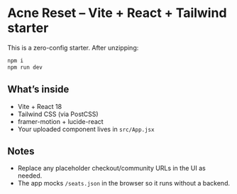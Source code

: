 # Acne Reset – Vite + React + Tailwind starter

This is a zero-config starter. After unzipping:

```bash
npm i
npm run dev
```

## What’s inside
- Vite + React 18
- Tailwind CSS (via PostCSS)
- framer-motion + lucide-react
- Your uploaded component lives in `src/App.jsx`

## Notes
- Replace any placeholder checkout/community URLs in the UI as needed.
- The app mocks `/seats.json` in the browser so it runs without a backend.
